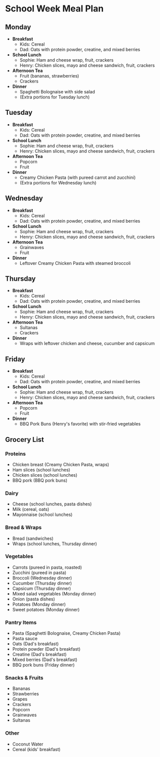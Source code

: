 # School Week Meal Plan

## Monday
- **Breakfast**
  - Kids: Cereal
  - Dad: Oats with protein powder, creatine, and mixed berries
- **School Lunch**
  - Sophie: Ham and cheese wrap, fruit, crackers
  - Henry: Chicken slices, mayo and cheese sandwich, fruit, crackers
- **Afternoon Tea**
  - Fruit (bananas, strawberries)
  - Crackers
- **Dinner**
  - Spaghetti Bolognaise with side salad
  - (Extra portions for Tuesday lunch)

## Tuesday
- **Breakfast**
  - Kids: Cereal
  - Dad: Oats with protein powder, creatine, and mixed berries
- **School Lunch**
  - Sophie: Ham and cheese wrap, fruit, crackers
  - Henry: Chicken slices, mayo and cheese sandwich, fruit, crackers
- **Afternoon Tea**
  - Popcorn
  - Fruit
- **Dinner**
  - Creamy Chicken Pasta (with pureed carrot and zucchini)
  - (Extra portions for Wednesday lunch)

## Wednesday
- **Breakfast**
  - Kids: Cereal
  - Dad: Oats with protein powder, creatine, and mixed berries
- **School Lunch**
  - Sophie: Ham and cheese wrap, fruit, crackers
  - Henry: Chicken slices, mayo and cheese sandwich, fruit, crackers
- **Afternoon Tea**
  - Grainwaves
  - Fruit
- **Dinner**
  - Leftover Creamy Chicken Pasta with steamed broccoli

## Thursday
- **Breakfast**
  - Kids: Cereal
  - Dad: Oats with protein powder, creatine, and mixed berries
- **School Lunch**
  - Sophie: Ham and cheese wrap, fruit, crackers
  - Henry: Chicken slices, mayo and cheese sandwich, fruit, crackers
- **Afternoon Tea**
  - Sultanas
  - Crackers
- **Dinner**
  - Wraps with leftover chicken and cheese, cucumber and capsicum

## Friday
- **Breakfast**
  - Kids: Cereal
  - Dad: Oats with protein powder, creatine, and mixed berries
- **School Lunch**
  - Sophie: Ham and cheese wrap, fruit, crackers
  - Henry: Chicken slices, mayo and cheese sandwich, fruit, crackers
- **Afternoon Tea**
  - Popcorn
  - Fruit
- **Dinner**
  - BBQ Pork Buns (Henry's favorite) with stir-fried vegetables

## Grocery List

### Proteins
- Chicken breast (Creamy Chicken Pasta, wraps)
- Ham slices (school lunches)
- Chicken slices (school lunches)
- BBQ pork (BBQ pork buns)

### Dairy
- Cheese (school lunches, pasta dishes)
- Milk (cereal, oats)
- Mayonnaise (school lunches)

### Bread & Wraps
- Bread (sandwiches)
- Wraps (school lunches, Thursday dinner)

### Vegetables
- Carrots (pureed in pasta, roasted)
- Zucchini (pureed in pasta)
- Broccoli (Wednesday dinner)
- Cucumber (Thursday dinner)
- Capsicum (Thursday dinner)
- Mixed salad vegetables (Monday dinner)
- Onion (pasta dishes)
- Potatoes (Monday dinner)
- Sweet potatoes (Monday dinner)

### Pantry Items
- Pasta (Spaghetti Bolognaise, Creamy Chicken Pasta)
- Pasta sauce
- Oats (Dad's breakfast)
- Protein powder (Dad's breakfast)
- Creatine (Dad's breakfast)
- Mixed berries (Dad's breakfast)
- BBQ pork buns (Friday dinner)

### Snacks & Fruits
- Bananas
- Strawberries
- Grapes
- Crackers
- Popcorn
- Grainwaves
- Sultanas

### Other
- Coconut Water
- Cereal (kids' breakfast) 